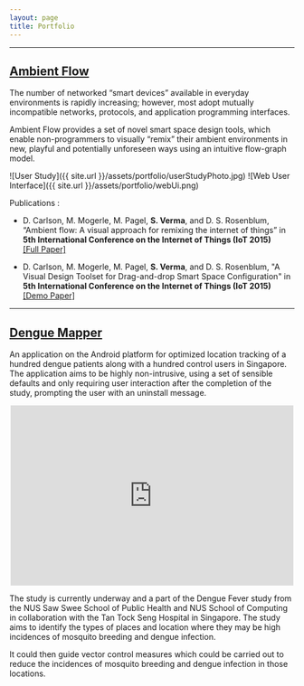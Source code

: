 ```yaml
---
layout: page
title: Portfolio
---
```


---
[Ambient Flow](http://ambientdynamix.org/news/ambient-flow-paper-2015)
---
The number of networked “smart devices” available in everyday environments is rapidly increasing; however, most adopt mutually incompatible networks, protocols, and application programming interfaces. 

Ambient Flow provides a set of novel smart space design tools, which enable non-programmers to visually “remix” their ambient environments in new, playful and potentially unforeseen ways using an intuitive flow-graph model.

![User Study]({{ site.url }}/assets/portfolio/userStudyPhoto.jpg)
![Web User Interface]({{ site.url }}/assets/portfolio/webUi.png)


Publications : 

* D. Carlson, M. Mogerle, M. Pagel, <strong>S. Verma</strong>, and D. S. Rosenblum, “Ambient flow: A
visual approach for remixing the internet of things” in <strong>5th International
Conference on the Internet of Things (IoT 2015) </strong> <br/> [[Full Paper]]({{site.url}}/assets/portfolio/papers/Ambient_Flow.pdf)

* D. Carlson, M. Mogerle, M. Pagel, <strong>S. Verma</strong>, and D. S. Rosenblum, "A Visual Design Toolset for Drag-and-drop Smart Space Configuration" 
in <strong>5th International Conference on the Internet of Things (IoT 2015) </strong> <br/> [[Demo Paper]]({{site.url}}/assets/portfolio/papers/Demo_Ambient_Flow.pdf)



---
[Dengue Mapper](https://play.google.com/store/apps/details?id=sg.nus.comp.fci.denguemapper&hl=en)
---
An application on the Android platform for optimized location tracking
of a hundred dengue patients along with a hundred control users in Singapore. The application aims to be highly non-intrusive, 
using a set of sensible defaults and only requiring user interaction after the completion of the study, prompting the user with an uninstall message.

<!--

<p align="center">
  <img src="{{ site.url }}/assets/portfolio/dengueMapper.png" alt="Dengue Mapper"/>
</p>

-->
<p align="center">
	<iframe src="https://player.vimeo.com/video/142143184?color=ff9933" width="500" height="319" frameborder="0" webkitallowfullscreen mozallowfullscreen allowfullscreen></iframe> 
</p>
The study is currently underway and a part of the Dengue Fever study from the NUS Saw Swee School of Public Health and NUS School of Computing in collaboration with the Tan Tock Seng Hospital in Singapore. The study aims to identify the types of places and location where they may be high incidences of mosquito breeding and dengue infection. 

It could then guide vector control measures which could be carried out to reduce the incidences of mosquito breeding and dengue infection in those locations. 